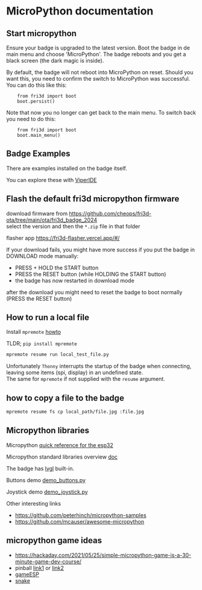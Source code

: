 # MicroPython documentation

## Start micropython
Ensure your badge is upgraded to the latest version.
Boot the badge in de main menu and choose 'MicroPython'. The badge reboots and you get a black screen (the dark magic is inside).

By default, the badge will not reboot into MicroPython on reset.
Should you want this, you need to confirm the switch to MicroPython was successful.
You can do this like this:

```
    from fri3d import boot
    boot.persist()
```
Note that now you no longer can get back to the main menu.
To switch back you need to do this:
```
    from fri3d import boot
    boot.main_menu()
```

## Badge Examples
There are examples installed on the badge itself.

You can explore these with [ViperIDE](https://fri3dcamp.github.io/viper/)

## Flash the default fri3d micropython firmware
download firmware from
https://github.com/cheops/fri3d-ota/tree/main/ota/fri3d_badge_2024  
select the version and then the `*.zip` file in that folder

flasher app 
https://fri3d-flasher.vercel.app/#/

If your download fails, you might have more success if you put the badge in DOWNLOAD mode manually:
- PRESS + HOLD the START button
- PRESS the RESET button (while HOLDING the START button)
- the badge has now restarted in download mode

after the download you might need to reset the badge to boot normally (PRESS the RESET button)


## How to run a local file
Install `mpremote` [howto](https://docs.micropython.org/en/latest/reference/mpremote.html)

TLDR; `pip install mpremote`

```sh
mpremote resume run local_test_file.py
```
Unfortunately `Thonny` interrupts the startup of the badge when connecting, leaving some items (spi, display) in an undefined state.  
The same for `mpremote` if not supplied with the `resume` argument.

## how to copy a file to the badge
```sh
mpremote resume fs cp local_path/file.jpg :file.jpg
```

## Micropython libraries
Micropython [quick reference for the esp32](https://docs.micropython.org/en/v1.22.0/esp32/quickref.html)

Micropython standard libraries overview [doc](https://docs.micropython.org/en/v1.22.0/library/index.html)

The badge has [lvgl](lvgl) built-in.

Buttons demo [demo_buttons.py](https://github.com/cheops/badge_2024_micropython/blob/lv_indev/fri3d/modules/demos/demo_buttons.py)

Joystick demo [demo_joystick.py](https://github.com/cheops/badge_2024_micropython/blob/lv_indev/fri3d/modules/demos/demo_joystick.py)

Other interesting links
- https://github.com/peterhinch/micropython-samples
- https://github.com/mcauser/awesome-micropython

## micropython game ideas
- https://hackaday.com/2021/05/25/simple-micropython-game-is-a-30-minute-game-dev-course/
- pinball [link1](https://github.com/russhughes/s3lcd/blob/main/examples/pinball.py) or [link2](https://github.com/russhughes/st7789_mpy/blob/master/examples/pinball.py)
- [gameESP](https://github.com/cheungbx/gameESP-micropython)
- [snake](https://github.com/cheops/badge_2024_micropython/blob/s3lcd/fri3d/modules/demos/snake.py)
